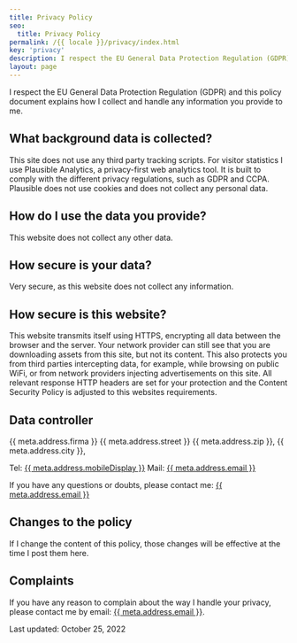 ```yaml
---
title: Privacy Policy
seo:
  title: Privacy Policy
permalink: /{{ locale }}/privacy/index.html
key: 'privacy'
description: I respect the EU General Data Protection Regulation (GDPR). This policy document explains how I collect and handle any information you provide to me.
layout: page
---
```


I respect the EU General Data Protection Regulation (GDPR) and this policy document explains how I collect and handle any information you provide to me.

## What background data is collected?

This site does not use any third party tracking scripts.
For visitor statistics I use Plausible Analytics, a privacy-first web analytics tool. It is built to comply with the different privacy regulations, such as GDPR and CCPA. Plausible does not use cookies and does not collect any personal data.

## How do I use the data you provide?

This website does not collect any other data.

## How secure is your data?

Very secure, as this website does not collect any information.

## How secure is this website?

This website transmits itself using HTTPS, encrypting all data between the browser and the server. Your network provider can still see that you are downloading assets from this site, but not its content. This also protects you from third parties intercepting data, for example, while browsing on public WiFi, or from network providers injecting advertisements on this site. All relevant response HTTP headers are set for your protection and the Content Security Policy is adjusted to this websites requirements.

## Data controller

{{ meta.address.firma }}
{{ meta.address.street }}
{{ meta.address.zip }}, {{ meta.address.city }},

Tel: <a href="tel:{{ meta.address.mobileCall }}">{{ meta.address.mobileDisplay }}</a>
Mail: <a href="mailto:{{ meta.address.email }}">{{ meta.address.email }}</a>

If you have any questions or doubts, please contact me: <a href="mailto:{{ meta.address.email }}">{{ meta.address.email }}</a>

## Changes to the policy

If I change the content of this policy, those changes will be effective at the time I post them here.

## Complaints

If you have any reason to complain about the way I handle your privacy, please contact me by email: <a href="mailto:{{ meta.address.email }}">{{ meta.address.email }}</a>.

Last updated: October 25, 2022
